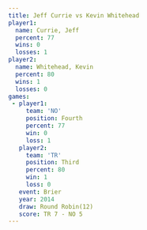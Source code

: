 ```yaml
---
title: Jeff Currie vs Kevin Whitehead
player1:                
  name: Currie, Jeff    
  percent: 77           
  wins: 0               
  losses: 1             
player2:                
  name: Whitehead, Kevin
  percent: 80           
  wins: 1               
  losses: 0             
games:
 - player1:          
     team: 'NO'      
     position: Fourth
     percent: 77     
     win: 0          
     loss: 1         
   player2:         
     team: 'TR'     
     position: Third
     percent: 80    
     win: 1         
     loss: 0        
   event: Brier         
   year: 2014           
   draw: Round Robin(12)
   score: TR 7 - NO 5   
---
```

